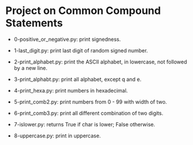 # Project on Common Compound Statements

* 0-positive_or_negative.py: print signedness.

* 1-last_digit.py: print last digit of random signed number.

* 2-print_alphabet.py: print the ASCII alphabet, in lowercase, not followed by a new line.

* 3-print_alphabt.py: print all alphabet, except q and e.

* 4-print_hexa.py: print numbers in hexadecimal.

* 5-print_comb2.py: print numbers from 0 - 99 with width of two.

* 6-print_comb3.py: print all different combination of two digits.

* 7-islower.py: returns True if char is lower; False otherwise.

* 8-uppercase.py: print in uppercase.


